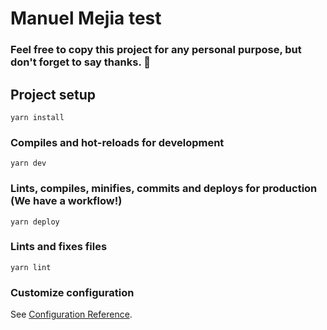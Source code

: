 # Manuel Mejia test

### Feel free to copy this project for any personal purpose, but don't forget to say thanks. 🙂

## Project setup
```
yarn install
```

### Compiles and hot-reloads for development
```
yarn dev
```

### Lints, compiles, minifies, commits and deploys for production (We have a workflow!)
```
yarn deploy
```

### Lints and fixes files
```
yarn lint
```

### Customize configuration
See [Configuration Reference](https://cli.vuejs.org/config/).
